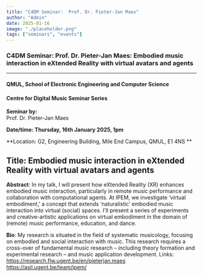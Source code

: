 ```yaml
---
title: "C4DM Seminar:  Prof. Dr. Pieter-Jan Maes"
author: "Admin"
date: 2025-01-16
image: "./placeholder.png"
tags: ["seminars", "events"]
---
```


### C4DM Seminar: Prof. Dr. Pieter-Jan Maes: Embodied music interaction in eXtended Reality with virtual avatars and agents
-----------------

#### QMUL, School of Electronic Engineering and Computer Science

#### Centre for Digital Music Seminar Series

**Seminar by:**   
  Prof. Dr. Pieter-Jan Maes

**Date/time:  Thursday, 16th January 2025, 1pm**

**Location: G2, Engineering Building, Mile End Campus, QMUL, E1 4NS **

<b>Title</b>: Embodied music interaction in eXtended Reality with virtual avatars and agents
-----------------

<b>Abstract</b>: In my talk, I will present how eXtended Reality (XR) enhances embodied music interaction, particularly in remote music performance and collaboration with computational agents. At IPEM, we investigate ‘virtual embodiment,’ a concept that extends ‘naturalistic’ embodied music interaction into virtual (social) spaces. I'll present a series of experiments and creative-artistic applications on virtual embodiment in the domain of (remote) music performance, education, and dance.

<b>Bio</b>: My research is situated in the field of systematic musicology, focusing on embodied and social interaction with music. This research requires a cross-over of fundamental music research – including theory formation and experimental research – and music application development.
Links:
https://research.flw.ugent.be/en/pieterjan.maes 
https://asil.ugent.be/team/ipem/
